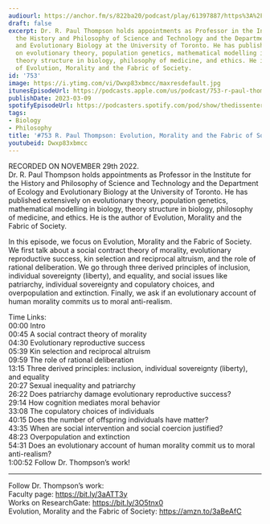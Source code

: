 ```yaml
---
audiourl: https://anchor.fm/s/822ba20/podcast/play/61397887/https%3A%2F%2Fd3ctxlq1ktw2nl.cloudfront.net%2Fstaging%2F2022-10-29%2F41c980b7-ee76-01c0-c5b2-2ac0bc27ef9d.m4a
draft: false
excerpt: Dr. R. Paul Thompson holds appointments as Professor in the Institute for
  the History and Philosophy of Science and Technology and the Department of Ecology
  and Evolutionary Biology at the University of Toronto. He has published extensively
  on evolutionary theory, population genetics, mathematical modelling in biology,
  theory structure in biology, philosophy of medicine, and ethics. He is the author
  of Evolution, Morality and the Fabric of Society.
id: '753'
image: https://i.ytimg.com/vi/Dwxp83xbmcc/maxresdefault.jpg
itunesEpisodeUrl: https://podcasts.apple.com/us/podcast/753-r-paul-thompson-evolution-morality-and-the/id1451347236?i=1000603491119&uo=4
publishDate: 2023-03-09
spotifyEpisodeUrl: https://podcasters.spotify.com/pod/show/thedissenter/episodes/753-R--Paul-Thompson-Evolution--Morality-and-the-Fabric-of-Society-e1rg7dv
tags:
- Biology
- Philosophy
title: '#753 R. Paul Thompson: Evolution, Morality and the Fabric of Society'
youtubeid: Dwxp83xbmcc
---
```

<div class="timelinks">

RECORDED ON NOVEMBER 29th 2022.  
Dr. R. Paul Thompson holds appointments as Professor in the Institute for the History and Philosophy of Science and Technology and the Department of Ecology and Evolutionary Biology at the University of Toronto. He has published extensively on evolutionary theory, population genetics, mathematical modelling in biology, theory structure in biology, philosophy of medicine, and ethics. He is the author of Evolution, Morality and the Fabric of Society.

In this episode, we focus on Evolution, Morality and the Fabric of Society. We first talk about a social contract theory of morality, evolutionary reproductive success, kin selection and reciprocal altruism, and the role of rational deliberation. We go through three derived principles of inclusion, individual sovereignty (liberty), and equality, and social issues like patriarchy, individual sovereignty and copulatory choices, and overpopulation and extinction. Finally, we ask if an evolutionary account of human morality commits us to moral anti-realism.

Time Links:  
<time>00:00</time> Intro  
<time>00:45</time> A social contract theory of morality  
<time>04:30</time> Evolutionary reproductive success  
<time>05:39</time> Kin selection and reciprocal altruism  
<time>09:59</time> The role of rational deliberation  
<time>13:15</time> Three derived principles: inclusion, individual sovereignty (liberty), and equality  
<time>20:27</time> Sexual inequality and patriarchy  
<time>26:22</time> Does patriarchy damage evolutionary reproductive success?  
<time>29:14</time> How cognition mediates moral behavior  
<time>33:08</time> The copulatory choices of individuals  
<time>40:15</time> Does the number of offspring individuals have matter?  
<time>43:35</time> When are social intervention and social coercion justified?  
<time>48:23</time> Overpopulation and extinction  
<time>54:31</time> Does an evolutionary account of human morality commit us to moral anti-realism?  
<time>1:00:52</time> Follow Dr. Thompson’s work!

---

Follow Dr. Thompson’s work:  
Faculty page: https://bit.ly/3aATT3y  
Works on ResearchGate: https://bit.ly/3O5tnx0  
Evolution, Morality and the Fabric of Society: https://amzn.to/3aBeAfC
</div>

